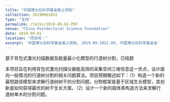 ```yaml
---
title: "中国博士后科学基金面上资助"
collection: 2019M661852
type: "主持"
permalink: /talks/2019-09-01-PDF
venue: "China Postdoctoral Science Foundation"
date: 2019-09-01
location: "项目号："
excerpt: '中国博士后科学基金面上资助, 2019.09-2022.09, 中国博士后科学基金会'
---
```


基于背包式激光扫描数据及能量最小化模型的行道树分割，已结题

本项目旨在利用背包式激光扫描仪器能高效的采集空间三维信息这一优点，设计面向一般情况的行道树分割的相关问题算法。项目预期概述如下：（1）构造一个新的最短路径模型来求解行道树树干的分割问题。分割框架是基于区域生长模型，其创新是如何获得最优的树干生长方案。（2）设计一个新的超体素构造方法来求解行道树单木的分割问题。
